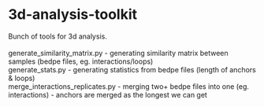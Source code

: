 # 3d-analysis-toolkit
Bunch of tools for 3d analysis.\
\
generate_similarity_matrix.py - generating similarity matrix between samples (bedpe files, eg. interactions/loops) \
generate_stats.py - generating statistics from bedpe files (length of anchors & loops) \
merge_interactions_replicates.py - merging two+ bedpe files into one (eg. interactions) - anchors are merged as the longest we can get
